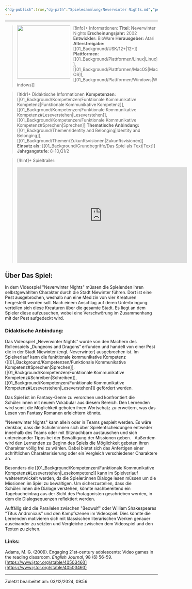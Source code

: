 ```yaml
---
{"dg-publish":true,"dg-path":"Spielesammlung/Neverwinter Nights.md","permalink":"/spielesammlung/neverwinter-nights/","noteIcon":"1"}
---
```


---
>[!info]+ Informationen:
><img src="https://upload.wikimedia.org/wikipedia/en/thumb/7/7a/Neverwinter_Nights_cover.jpg/220px-Neverwinter_Nights_cover.jpg" style="float:left;height:175px;padding-right:10px">**Titel:** Neverwinter Nights
>**Erscheinungsjahr:** 2002
>**Entwickler:** BioWare
>**Herausgeber:** Atari
>**Altersfreigabe:** [[01_Background/USK/12+\|12+]]
>**Plattformen:** [[01_Background/Plattformen/Linux\|Linux]],[[01_Background/Plattformen/MacOS\|MacOS]],[[01_Background/Plattformen/Windows\|Windows]]

>[!tldr]+ Didaktische Informationen
>**Kompetenzen:** [[01_Background/Kompetenzen/Funktionale Kommunikative Kompetenz\|Funktionale Kommunikative Kompetenz]],[[01_Background/Kompetenzen/Funktionale Kommunikative Kompetenz#Leseverstehen\|Leseverstehen]],[[01_Background/Kompetenzen/Funktionale Kommunikative Kompetenz#Sprechen\|Sprechen]]
>**Thematische Anbindung:** [[01_Background/Themen/Identity and Belonging\|Identity and Belonging]],[[01_Background/Themen/Zukunftsvisionen\|Zukunftsvisionen]]
>**Einsatz als:** [[01_Background/Grundbegriffe/Das Spiel als Text\|Text]]
>**Jahrgangstufe:** 8-10,Q1/2

>[!hint]+ Spieltrailer:
><iframe width="560" height="315" src="https://www.youtube.com/embed/3nc6_S2Jkrg?si=n1fcCm7kzIp2OWRe" title="YouTube video player" frameborder="0" allow="accelerometer; autoplay; clipboard-write; encrypted-media; gyroscope; picture-in-picture; web-share" referrerpolicy="strict-origin-when-cross-origin" allowfullscreen></iframe>


## Über Das Spiel:
In dem Videospiel "Neverwinter Nights" müssen die Spielenden ihren selbstgewählten Charakter durch die Stadt Niewinter führen. Dort ist eine Pest ausgebrochen, weshalb nun eine Medizin von vier Kreaturen hergestellt werden soll. Nach einem Anschlag auf deren Unterbringung verteilen sich diese Kreaturen über die gesamte Stadt. Es liegt an dem Spieler diese aufzusuchen, wobei eine Verschwörung im Zusammenhang mit der Pest aufgedeckt wird. 
### Didaktische Anbindung:
Das Videospiel „Neverwinter Nights“ wurde von den Machern des Rollenspiels „Dungeons and Dragons“ erfunden und handelt von einer Pest die in der Stadt Niewinter (engl. Neverwinter) ausgebrochen ist. Im Spielverlauf kann die funktionale kommunikative Kompetenz ([[01_Background/Kompetenzen/Funktionale Kommunikative Kompetenz#Sprechen\|Sprechen]], [[01_Background/Kompetenzen/Funktionale Kommunikative Kompetenz#Schreiben\|Schreiben]], [[01_Background/Kompetenzen/Funktionale Kommunikative Kompetenz#Leseverstehen\|Leseverstehen]]) gefördert werden. 

Das Spiel ist im Fantasy-Genre zu verordnen und konfrontiert die Schüler:innen mit neuem Vokabular aus diesem Bereich. Den Lernenden wird somit die Möglichkeit geboten ihren Wortschatz zu erweitern, was das Lesen von Fantasy Romanen erleichtern könnte.

"Neverwinter Nights" kann allein oder in Teams gespielt werden. Es wäre denkbar, dass die Schüler:innen sich über Spielentscheidungen entweder innerhalb des Teams oder mit Sitznachbarn austauschen und sich untereinander Tipps bei der Bewältigung der Missionen geben.  
Außerdem wird den Lernenden zu Beginn des Spiels die Möglichkeit geboten ihren Charakter völlig frei zu wählen. Dabei bietet sich das Anfertigen einer schriftlichen Charakterisierung oder ein Vergleich verschiedener Charaktere an.

Besonders die [[01_Background/Kompetenzen/Funktionale Kommunikative Kompetenz#Leseverstehen\|Lesekompetenz]] kann im Spielverlauf weiterentwickelt werden, da die Spieler:innen Dialoge lesen müssen um die Missionen im Spiel zu bewältigen. Um sicherzustellen, dass die Schüler:innen die Dialoge verstehen, könnte nachbereitend ein Tagebucheintrag aus der Sicht des Protagonisten geschrieben werden, in dem die Dialogsequenzen reflektiert werden.

Auffällig sind die Parallelen zwischen "Beowulf" oder William Shakespeares "Titus Andronicus" und den Kampfszenen im Videospiel. Dies könnte die Lernenden motivieren sich mit klassischen literarischen Werken genauer auseinander zu setzten und Vergleiche zwischen dem Videospiel und den Texten zu ziehen.
### Links:
Adams, M. G. (2009). Engaging 21st-century adolescents: Video games in the reading classroom. _English Journal_, 98 (6) 56-59. [https://www.jstor.org/stable/40503460](https://www.jstor.org/stable/40503460) 


---
Zuletzt bearbeitet am: 03/12/2024, 09:56